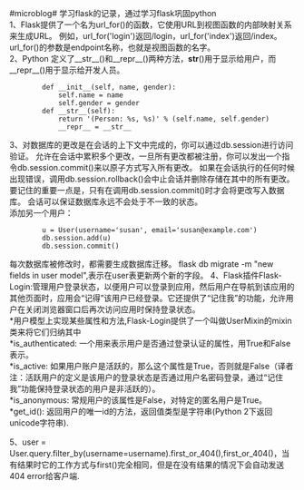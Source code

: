 #microblog#
学习flask的记录，通过学习flask巩固python<br>
1、Flask提供了一个名为url_for()的函数，它使用URL到视图函数的内部映射关系来生成URL。 例如，url_for('login')返回/login，url_for('index')返回/index。url_for()的参数是endpoint名称，也就是视图函数的名字。<br>
2、Python 定义了__str__()和__repr__()两种方法，__str__()用于显示给用户，而__repr__()用于显示给开发人员。<br>

```class Person(object):
        def __init__(self, name, gender):
            self.name = name
            self.gender = gender
        def __str__(self):
            return '(Person: %s, %s)' % (self.name, self.gender)
            __repr__ = __str__
```
3、对数据库的更改是在会话的上下文中完成的，你可以通过db.session进行访问验证。 允许在会话中累积多个更改，一旦所有更改都被注册，你可以发出一个指令db.session.commit()来以原子方式写入所有更改。 如果在会话执行的任何时候出现错误，调用db.session.rollback()会中止会话并删除存储在其中的所有更改。 要记住的重要一点是，只有在调用db.session.commit()时才会将更改写入数据库。 会话可以保证数据库永远不会处于不一致的状态。<br>
添加另一个用户：<br>
```
        u = User(username='susan', email='susan@example.com')
        db.session.add(u)
        db.session.commit()
```
每次数据库被修改时，都需要生成数据库迁移。 flask db migrate -m "new fields in user model",表示在user表更新两个新的字段。
4、Flask插件Flask-Login:管理用户登录状态，以便用户可以登录到应用，然后用户在导航到该应用的其他页面时，应用会“记得”该用户已经登录。它还提供了“记住我”的功能，允许用户在关闭浏览器窗口后再次访问应用时保持登录状态。<br>
    *用户模型上实现某些属性和方法,Flask-Login提供了一个叫做UserMixin的mixin类来将它们归纳其中<br>
    *is_authenticated: 一个用来表示用户是否通过登录认证的属性，用True和False表示。<br>
    *is_active: 如果用户账户是活跃的，那么这个属性是True，否则就是False（译者注：活跃用户的定义是该用户的登录状态是否通过用户名密码登录，通过“记住我”功能保持登录状态的用户是非活跃的）。<br>
    *is_anonymous: 常规用户的该属性是False，对特定的匿名用户是True。<br>
    *get_id(): 返回用户的唯一id的方法，返回值类型是字符串(Python 2下返回unicode字符串).<br>

5、user = User.query.filter_by(username=username).first_or_404(),first_or_404()，当有结果时它的工作方式与first()完全相同，但是在没有结果的情况下会自动发送404 error给客户端.<br>

